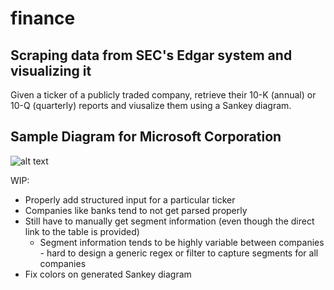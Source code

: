 # finance

## Scraping data from SEC's Edgar system and visualizing it
Given a ticker of a publicly traded company, retrieve their 10-K (annual) or 10-Q (quarterly) reports and viusalize them using a Sankey diagram. 

## Sample Diagram for Microsoft Corporation
![alt text](https://i.imgur.com/pc2G7Xo.png)

WIP: 
- Properly add structured input for a particular ticker
- Companies like banks tend to not get parsed properly
- Still have to manually get segment information (even though the direct link to the table is provided)
    - Segment information tends to be highly variable between companies - hard to design a generic regex or filter to capture segments for all companies
- Fix colors on generated Sankey diagram